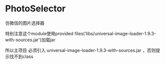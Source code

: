 # PhotoSelector
仿微信的图片选择器

特别注意这个module使用provided files('libs/universal-image-loader-1.9.3-with-sources.jar')加载jar
 
所以主项目 必须引入 universal-image-loader-1.9.3-with-sources.jar ，否则提示找不到class
